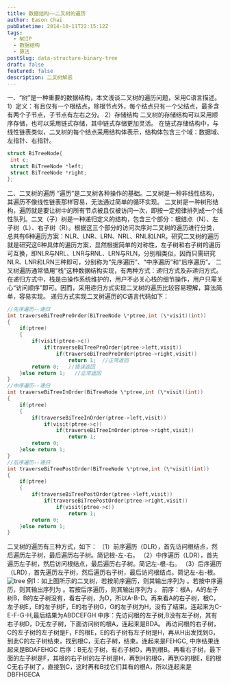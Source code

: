 ```yaml
---
title: 数据结构——二叉树的遍历
author: Eason Chai
pubDatetime: 2014-10-11T22:15:12Z
tags:
  - NOIP
  - 数据结构
  - 算法
postSlug: data-structure-binary-tree
draft: false
featured: false
description: 二叉树解惑
---
```


一、“树”是一种重要的数据结构，本文浅谈二叉树的遍历问题，采用C语言描述。 1）定义：有且仅有一个根结点，除根节点外，每个结点只有一个父结点，最多含有两个子节点，子节点有左右之分。 2）存储结构 二叉树的存储结构可以采用顺序存储，也可以采用链式存储，其中链式存储更加灵活。 在链式存储结构中，与线性链表类似，二叉树的每个结点采用结构体表示，结构体包含三个域：数据域、左指针、右指针。

```C
struct BiTreeNode{
 int c;
 struct BiTreeNode *left;
 struct BiTreeNode *right;
};


```

二、二叉树的遍历 “遍历”是二叉树各种操作的基础。二叉树是一种非线性结构，其遍历不像线性链表那样容易，无法通过简单的循环实现。 二叉树是一种树形结构，遍历就是要让树中的所有节点被且仅被访问一次，即按一定规律排列成一个线性队列。二叉（子）树是一种递归定义的结构，包含三个部分：根结点（N）、左子树（L）、右子树（R）。根据这三个部分的访问次序对二叉树的遍历进行分类，总共有6种遍历方案：NLR、LNR、LRN、NRL、RNL和LNR。研究二叉树的遍历就是研究这6种具体的遍历方案，显然根据简单的对称性，左子树和右子树的遍历可互换，即NLR与NRL、LNR与RNL、LRN与RLN，分别相类似，因而只需研究NLR、LNR和LRN三种即可，分别称为“先序遍历”、“中序遍历”和“后序遍历”。 二叉树遍历通常借用“栈”这种数据结构实现，有两种方式：递归方式及非递归方式。 在递归方式中，栈是由操作系统维护的，用户不必关心栈的细节操作，用户只需关心“访问顺序”即可。因而，采用递归方式实现二叉树的遍历比较容易理解，算法简单，容易实现。 递归方式实现二叉树遍历的C语言代码如下：

```C
//先序遍历--递归
int traverseBiTreePreOrder(BiTreeNode \*ptree,int (\*visit)(int))
{
	if(ptree)
	{
		if(visit(ptree->c))
			if(traverseBiTreePreOrder(ptree->left,visit))
				if(traverseBiTreePreOrder(ptree->right,visit))
					return 1;  //正常返回
		return 0;   //错误返回
	}else return 1;   //正常返回
}
//中序遍历--递归
int traverseBiTreeInOrder(BiTreeNode \*ptree,int (\*visit)(int))
{
	if(ptree)
	{
		if(traverseBiTreeInOrder(ptree->left,visit))
			if(visit(ptree->c))
				if(traverseBiTreeInOrder(ptree->right,visit))
					return 1;
		return 0;
	}else return 1;
}
//后序遍历--递归
int traverseBiTreePostOrder(BiTreeNode \*ptree,int (\*visit)(int))
{
	if(ptree)
	{
		if(traverseBiTreePostOrder(ptree->left,visit))
			if(traverseBiTreePostOrder(ptree->right,visit))
				if(visit(ptree->c))
					return 1;
		return 0;
	}else return 1;
}
```

二叉树的遍历有三种方式，如下： （1）前序遍历（DLR），首先访问根结点，然后遍历左子树，最后遍历右子树。简记根-左-右。 （2）中序遍历（LDR），首先遍历左子树，然后访问根结点，最后遍历右子树。简记左-根-右。 （3）后序遍历（LRD），首先遍历左子树，然后遍历右子树，最后访问根结点。简记左-右-根。 ![tree](https://blog.cdn.hackerchai.com/images/2014/10/tree.webp) 例1：如上图所示的二叉树，若按前序遍历，则其输出序列为 。若按中序遍历，则其输出序列为 。若按后序遍历，则其输出序列为 。 前序：根A，A的左子树B，B的左子树没有，看右子树，为D，所以A-B-D。再来看A的右子树，根C，左子树E，E的左子树F，E的右子树G，G的左子树为H，没有了结束。连起来为C-E-F-G-H,最后结果为ABDCEFGH 中序：先访问根的左子树,B没有左子树，其有右子树D，D无左子树，下面访问树的根A，连起来是BDA。 再访问根的右子树，C的左子树的左子树是F，F的根E，E的右子树有左子树是H，再从H出发找到G，到此C的左子树结束，找到根C，无右子树，结束。连起来是FEHGC, 中序结果连起来是BDAFEHGC 后序：B无左子树，有右子树D，再到根B。再看右子树，最下面的左子树是F，其根的右子树的左子树是H，再到H的根G，再到G的根E，E的根C无右子树了，直接到C，这时再和B找它们其有的根A，所以连起来是DBFHGECA
